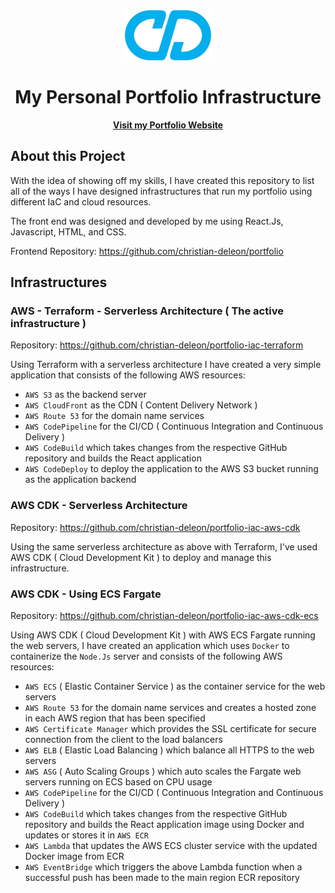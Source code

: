 <div align="center">
  <a href="https://christiandeleon.me/">
    <img src="images/logo192.png" alt="Logo" height="80">
  </a>

   <h1 align="center">My Personal Portfolio Infrastructure</h1>
   <a href="https://christiandeleon.me/"><strong>Visit my Portfolio Website</strong></a>

</div>

## About this Project

With the idea of showing off my skills, I have created this repository to list all of the ways I have designed infrastructures that run my portfolio using different IaC and cloud resources.

The front end was designed and developed by me using React.Js, Javascript, HTML, and CSS.

Frontend Repository: https://github.com/christian-deleon/portfolio

## Infrastructures

### AWS - Terraform - Serverless Architecture ( The active infrastructure )

Repository: https://github.com/christian-deleon/portfolio-iac-terraform

Using Terraform with a serverless architecture I have created a very simple application that consists of the following AWS resources:

- `AWS S3` as the backend server
- `AWS CloudFront` as the CDN ( Content Delivery Network )
- `AWS Route 53` for the domain name services
- `AWS CodePipeline` for the CI/CD ( Continuous Integration and Continuous Delivery )
- `AWS CodeBuild` which takes changes from the respective GitHub repository and builds the React application
- `AWS CodeDeploy` to deploy the application to the AWS S3 bucket running as the application backend

### AWS CDK - Serverless Architecture

Repository: https://github.com/christian-deleon/portfolio-iac-aws-cdk

Using the same serverless architecture as above with Terraform, I've used AWS CDK ( Cloud Development Kit ) to deploy and manage this infrastructure.

### AWS CDK - Using ECS Fargate

Repository: https://github.com/christian-deleon/portfolio-iac-aws-cdk-ecs

Using AWS CDK ( Cloud Development Kit ) with AWS ECS Fargate running the web servers, I have created an application which uses `Docker` to containerize the `Node.Js` server and consists of the following AWS resources:

- `AWS ECS` ( Elastic Container Service ) as the container service for the web servers
- `AWS Route 53` for the domain name services and creates a hosted zone in each AWS region that has been specified
- `AWS Certificate Manager` which provides the SSL certificate for secure connection from the client to the load balancers
- `AWS ELB` ( Elastic Load Balancing ) which balance all HTTPS to the web servers
- `AWS ASG` ( Auto Scaling Groups ) which auto scales the Fargate web servers running on ECS based on CPU usage
- `AWS CodePipeline` for the CI/CD ( Continuous Integration and Continuous Delivery )
- `AWS CodeBuild` which takes changes from the respective GitHub repository and builds the React application image using Docker and updates or stores it in `AWS ECR`
- `AWS Lambda` that updates the AWS ECS cluster service with the updated Docker image from ECR
- `AWS EventBridge` which triggers the above Lambda function when a successful push has been made to the main region ECR repository
